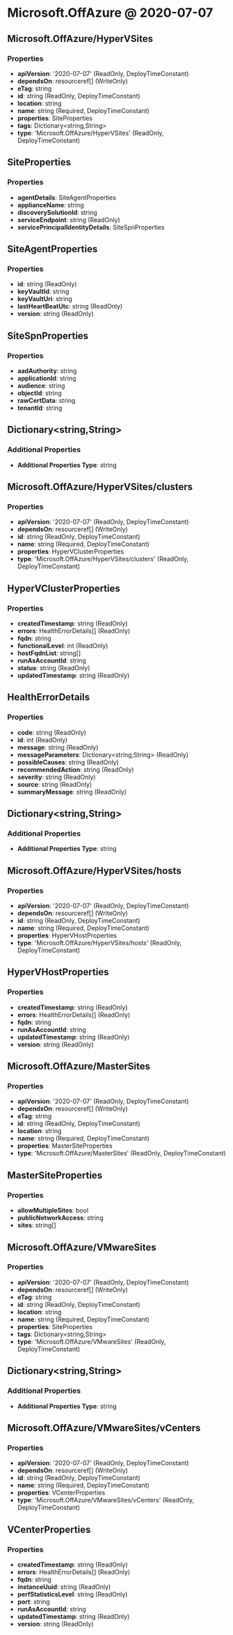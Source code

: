 # Microsoft.OffAzure @ 2020-07-07

## Microsoft.OffAzure/HyperVSites
### Properties
* **apiVersion**: '2020-07-07' (ReadOnly, DeployTimeConstant)
* **dependsOn**: resourceref[] (WriteOnly)
* **eTag**: string
* **id**: string (ReadOnly, DeployTimeConstant)
* **location**: string
* **name**: string (Required, DeployTimeConstant)
* **properties**: SiteProperties
* **tags**: Dictionary<string,String>
* **type**: 'Microsoft.OffAzure/HyperVSites' (ReadOnly, DeployTimeConstant)

## SiteProperties
### Properties
* **agentDetails**: SiteAgentProperties
* **applianceName**: string
* **discoverySolutionId**: string
* **serviceEndpoint**: string (ReadOnly)
* **servicePrincipalIdentityDetails**: SiteSpnProperties

## SiteAgentProperties
### Properties
* **id**: string (ReadOnly)
* **keyVaultId**: string
* **keyVaultUri**: string
* **lastHeartBeatUtc**: string (ReadOnly)
* **version**: string (ReadOnly)

## SiteSpnProperties
### Properties
* **aadAuthority**: string
* **applicationId**: string
* **audience**: string
* **objectId**: string
* **rawCertData**: string
* **tenantId**: string

## Dictionary<string,String>
### Additional Properties
* **Additional Properties Type**: string

## Microsoft.OffAzure/HyperVSites/clusters
### Properties
* **apiVersion**: '2020-07-07' (ReadOnly, DeployTimeConstant)
* **dependsOn**: resourceref[] (WriteOnly)
* **id**: string (ReadOnly, DeployTimeConstant)
* **name**: string (Required, DeployTimeConstant)
* **properties**: HyperVClusterProperties
* **type**: 'Microsoft.OffAzure/HyperVSites/clusters' (ReadOnly, DeployTimeConstant)

## HyperVClusterProperties
### Properties
* **createdTimestamp**: string (ReadOnly)
* **errors**: HealthErrorDetails[] (ReadOnly)
* **fqdn**: string
* **functionalLevel**: int (ReadOnly)
* **hostFqdnList**: string[]
* **runAsAccountId**: string
* **status**: string (ReadOnly)
* **updatedTimestamp**: string (ReadOnly)

## HealthErrorDetails
### Properties
* **code**: string (ReadOnly)
* **id**: int (ReadOnly)
* **message**: string (ReadOnly)
* **messageParameters**: Dictionary<string,String> (ReadOnly)
* **possibleCauses**: string (ReadOnly)
* **recommendedAction**: string (ReadOnly)
* **severity**: string (ReadOnly)
* **source**: string (ReadOnly)
* **summaryMessage**: string (ReadOnly)

## Dictionary<string,String>
### Additional Properties
* **Additional Properties Type**: string

## Microsoft.OffAzure/HyperVSites/hosts
### Properties
* **apiVersion**: '2020-07-07' (ReadOnly, DeployTimeConstant)
* **dependsOn**: resourceref[] (WriteOnly)
* **id**: string (ReadOnly, DeployTimeConstant)
* **name**: string (Required, DeployTimeConstant)
* **properties**: HyperVHostProperties
* **type**: 'Microsoft.OffAzure/HyperVSites/hosts' (ReadOnly, DeployTimeConstant)

## HyperVHostProperties
### Properties
* **createdTimestamp**: string (ReadOnly)
* **errors**: HealthErrorDetails[] (ReadOnly)
* **fqdn**: string
* **runAsAccountId**: string
* **updatedTimestamp**: string (ReadOnly)
* **version**: string (ReadOnly)

## Microsoft.OffAzure/MasterSites
### Properties
* **apiVersion**: '2020-07-07' (ReadOnly, DeployTimeConstant)
* **dependsOn**: resourceref[] (WriteOnly)
* **eTag**: string
* **id**: string (ReadOnly, DeployTimeConstant)
* **location**: string
* **name**: string (Required, DeployTimeConstant)
* **properties**: MasterSiteProperties
* **type**: 'Microsoft.OffAzure/MasterSites' (ReadOnly, DeployTimeConstant)

## MasterSiteProperties
### Properties
* **allowMultipleSites**: bool
* **publicNetworkAccess**: string
* **sites**: string[]

## Microsoft.OffAzure/VMwareSites
### Properties
* **apiVersion**: '2020-07-07' (ReadOnly, DeployTimeConstant)
* **dependsOn**: resourceref[] (WriteOnly)
* **eTag**: string
* **id**: string (ReadOnly, DeployTimeConstant)
* **location**: string
* **name**: string (Required, DeployTimeConstant)
* **properties**: SiteProperties
* **tags**: Dictionary<string,String>
* **type**: 'Microsoft.OffAzure/VMwareSites' (ReadOnly, DeployTimeConstant)

## Dictionary<string,String>
### Additional Properties
* **Additional Properties Type**: string

## Microsoft.OffAzure/VMwareSites/vCenters
### Properties
* **apiVersion**: '2020-07-07' (ReadOnly, DeployTimeConstant)
* **dependsOn**: resourceref[] (WriteOnly)
* **id**: string (ReadOnly, DeployTimeConstant)
* **name**: string (Required, DeployTimeConstant)
* **properties**: VCenterProperties
* **type**: 'Microsoft.OffAzure/VMwareSites/vCenters' (ReadOnly, DeployTimeConstant)

## VCenterProperties
### Properties
* **createdTimestamp**: string (ReadOnly)
* **errors**: HealthErrorDetails[] (ReadOnly)
* **fqdn**: string
* **instanceUuid**: string (ReadOnly)
* **perfStatisticsLevel**: string (ReadOnly)
* **port**: string
* **runAsAccountId**: string
* **updatedTimestamp**: string (ReadOnly)
* **version**: string (ReadOnly)

